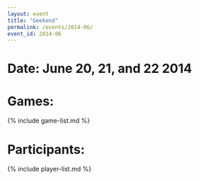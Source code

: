 ```yaml
---
layout: event
title: "Geekend"
permalink: /events/2014-06/
event_id: 2014-06
---
```


# Date: June 20, 21, and 22 2014

# Games:
{% include game-list.md %}

# Participants:
{% include player-list.md %}
